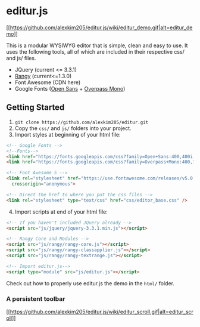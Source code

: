 # editur.js

[[https://github.com/alexkim205/editur.js/wiki/editur_demo.gif|alt=editur_demo]]

This is a modular WYSIWYG editor that is simple, clean and easy to use. It uses the following tools, all of which are included in their respective css/ and js/ files.
- JQuery (current <= 3.3.1)
- [Rangy](https://github.com/timdown/rangy) (current<=1.3.0)
- Font Awesome (CDN here)
- Google Fonts ([Open Sans](https://fonts.googleapis.com/css?family=Open+Sans:400,400i,700,700i,800) + [Overpass Mono](https://fonts.googleapis.com/css?family=Overpass+Mono:400,700&amp;subset=latin-ext))

## Getting Started

1. `git clone https://github.com/alexkim205/editur.git`
2. Copy the `css/` and `js/` folders into your project.
3. Import styles at beginning of your html file:

```html
<!-- Google Fonts -->
<!--Fonts-->
<link href="https://fonts.googleapis.com/css?family=Open+Sans:400,400i,700,700i,800" rel="stylesheet">
<link href="https://fonts.googleapis.com/css?family=Overpass+Mono:400,700&amp;subset=latin-ext" rel="stylesheet">

<!-- Font Awesome 5 -->
<link rel="stylesheet" href="https://use.fontawesome.com/releases/v5.0.13/css/all.css" integrity="sha384-DNOHZ68U8hZfKXOrtjWvjxusGo9WQnrNx2sqG0tfsghAvtVlRW3tvkXWZh58N9jp"
  crossorigin="anonymous">

<!-- Direct the href to where you put the css files -->
<link rel="stylesheet" type="text/css" href="css/editor_base.css" />
```

4. Import scripts at end of your html file:

```html
<!-- If you haven't included JQuery already -->
<script src="js/jquery/jquery-3.3.1.min.js"></script>

<!-- Rangy Core and Modules -->
<script src="js/rangy/rangy-core.js"></script>
<script src="js/rangy/rangy-classapplier.js"></script>
<script src="js/rangy/rangy-textrange.js"></script>

<!-- Import editur.js-->
<script type="module" src="js/editur.js"></script>
```
Check out how to properly use editur.js the demo in the `html/` folder. 

### A persistent toolbar

[[https://github.com/alexkim205/editur.js/wiki/editur_scroll.gif|alt=editur_scroll]]
